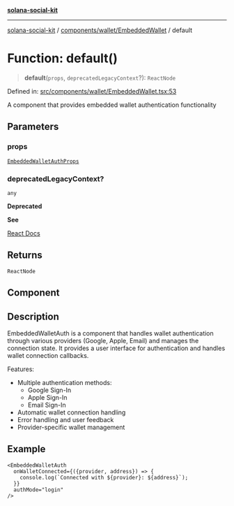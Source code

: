 [**solana-social-kit**](../../../../README.md)

***

[solana-social-kit](../../../../README.md) / [components/wallet/EmbeddedWallet](../README.md) / default

# Function: default()

> **default**(`props`, `deprecatedLegacyContext`?): `ReactNode`

Defined in: [src/components/wallet/EmbeddedWallet.tsx:53](https://github.com/SendArcade/solana-social-starter/blob/98f94bb63d3814df24512365f6ae706d273e698f/src/components/wallet/EmbeddedWallet.tsx#L53)

A component that provides embedded wallet authentication functionality

## Parameters

### props

[`EmbeddedWalletAuthProps`](../interfaces/EmbeddedWalletAuthProps.md)

### deprecatedLegacyContext?

`any`

**Deprecated**

**See**

[React Docs](https://legacy.reactjs.org/docs/legacy-context.html#referencing-context-in-lifecycle-methods)

## Returns

`ReactNode`

## Component

## Description

EmbeddedWalletAuth is a component that handles wallet authentication through
various providers (Google, Apple, Email) and manages the connection state.
It provides a user interface for authentication and handles wallet connection
callbacks.

Features:
- Multiple authentication methods:
  - Google Sign-In
  - Apple Sign-In
  - Email Sign-In
- Automatic wallet connection handling
- Error handling and user feedback
- Provider-specific wallet management

## Example

```tsx
<EmbeddedWalletAuth
  onWalletConnected={({provider, address}) => {
    console.log(`Connected with ${provider}: ${address}`);
  }}
  authMode="login"
/>
```
